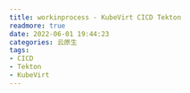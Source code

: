 ```yaml
---
title: workinprocess - KubeVirt CICD Tekton
readmore: true
date: 2022-06-01 19:44:23
categories: 云原生
tags:
- CICD
- Tekton
- KubeVirt
---
```



